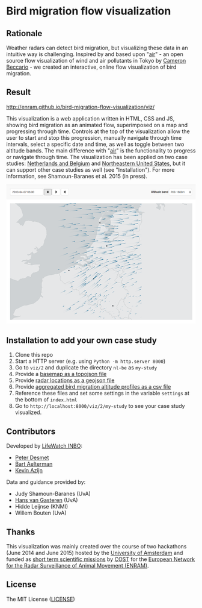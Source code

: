 # Bird migration flow visualization

## Rationale

Weather radars can detect bird migration, but visualizing these data in an intuitive way is challenging. Inspired by and based upon "[air](http://air.nullschool.net)" - an open source flow visualization of wind and air pollutants in Tokyo by [Cameron Beccario](https://twitter.com/cambecc) - we created an interactive, online flow visualization of bird migration.

## Result

<http://enram.github.io/bird-migration-flow-visualization/viz/>

This visualization is a web application written in HTML, CSS and JS, showing bird migration as an animated flow, superimposed on a map and progressing through time. Controls at the top of the visualization allow the user to start and stop this progression, manually navigate through time intervals, select a specific date and time, as well as toggle between two altitude bands. The main difference with "[air](https://github.com/cambecc/air)" is the functionality to progress or navigate through time. The visualization has been applied on two case studies: [Netherlands and Belgium](http://enram.github.io/bird-migration-flow-visualization/viz/2/nl-be/index.html) and [Northeastern United States](http://enram.github.io/bird-migration-flow-visualization/viz/2/ne-us/index.html), but it can support other case studies as well (see "Installation"). For more information, see Shamoun-Baranes et al. 2015 (in press).

[![screenshot](screenshot.png)](http://enram.github.io/bird-migration-flow-visualization/viz/)

## Installation to add your own case study

1. Clone this repo
2. Start a HTTP server (e.g. using `Python -m http.server 8000`)
3. Go to `viz/2` and duplicate the directory `nl-be` as `my-study`
4. Provide a [basemap as a topojson file](viz/2/nl-be/basemap.topojson)
5. Provide [radar locations as a geojson file](viz/2/nl-be/radars.json)
6. Provide [aggregated bird migration altitude profiles as a csv file](viz/2/nl-be/birds.csv)
7. Reference these files and set some settings in the variable `settings` at the bottom of `index.html`
8. Go to `http://localhost:8000/viz/2/my-study` to see your case study visualized.

## Contributors

Developed by [LifeWatch INBO](http://lifewatch.inbo.be):

* [Peter Desmet](https://twitter.com/peterdesmet)
* [Bart Aelterman](https://twitter.com/bartaelterman)
* [Kevin Azijn](https://twitter.com/kazijn)

Data and guidance provided by:

* Judy Shamoun-Baranes (UvA)
* [Hans van Gasteren](https://twitter.com/hvangasteren) (UvA)
* Hidde Leijnse (KNMI)
* Willem Bouten (UvA)

## Thanks

This visualization was mainly created over the course of two hackathons (June 2014 and June 2015) hosted by the [University of Amsterdam](http://ibed.uva.nl/research/research-groups/research-groups/research-groups/content/folder/computational-geo-ecology/computational-geo-ecology.html) and funded as [short term scientific missions](http://www.enram.eu/stsm/) by [COST](http://cost.eu/) for the [European Network for the Radar Surveillance of Animal Movement (ENRAM)](http://enram.eu).

## License

The MIT License ([LICENSE](LICENSE))
